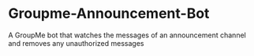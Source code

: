 # Groupme-Announcement-Bot
A GroupMe bot that watches the messages of an announcement channel and removes any unauthorized messages
